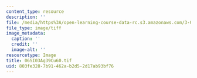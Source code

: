```yaml
---
content_type: resource
description: ''
file: /media/https%3A/open-learning-course-data-rc.s3.amazonaws.com/3-094-materials-in-human-experience-spring-2004/803fe3287b91462ab2d52d17ab93bf76_06SI03Ag39Cu60.tif
file_type: image/tiff
image_metadata:
  caption: ''
  credit: ''
  image-alt: ''
resourcetype: Image
title: 06SI03Ag39Cu60.tif
uid: 803fe328-7b91-462a-b2d5-2d17ab93bf76
---
```

